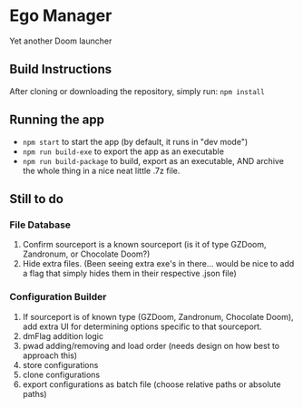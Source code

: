 # Ego Manager

Yet another Doom launcher

## Build Instructions

After cloning or downloading the repository, simply run:
`npm install`

## Running the app

* `npm start` to start the app (by default, it runs in "dev mode")
* `npm run build-exe` to export the app as an executable
* `npm run build-package` to build, export as an executable, AND archive the whole thing in a nice neat little .7z file.

## Still to do

### File Database

1. Confirm sourceport is a known sourceport (is it of type GZDoom, Zandronum, or Chocolate Doom?)
2. Hide extra files. (Been seeing extra exe's in there... would be nice to add a flag that simply hides them in their respective .json file)

### Configuration Builder

1. If sourceport is of known type (GZDoom, Zandronum, Chocolate Doom), add extra UI for determining options specific to that sourceport.
2. dmFlag addition logic
3. pwad adding/removing and load order (needs design on how best to approach this)
4. store configurations
5. clone configurations
6. export configurations as batch file (choose relative paths or absolute paths)